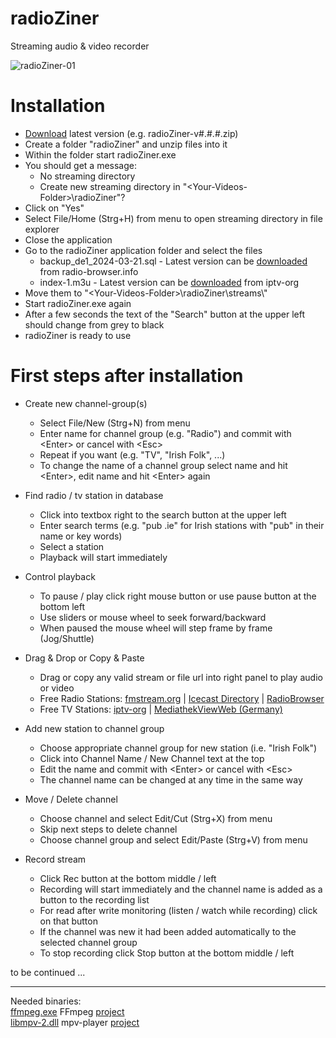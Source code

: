 # radioZiner
Streaming audio & video recorder

![radioZiner-01](https://github.com/user-attachments/assets/0515a02e-0fe9-430b-8b56-72bc49409164)


# Installation

* [Download](https://github.com/eZiner/radioZiner/releases/) latest version (e.g. radioZiner-v#.#.#.zip)
* Create a folder "radioZiner" and unzip files into it
* Within the folder start radioZiner.exe
* You should get a message:
  - No streaming directory
  - Create new streaming directory in "\<Your-Videos-Folder\>\\radioZiner"?
* Click on "Yes"
* Select File/Home (Strg+H) from menu to open streaming directory in file explorer
* Close the application
* Go to the radioZiner application folder and select the files
  - backup_de1_2024-03-21.sql - Latest version can be [downloaded](https://backups.radio-browser.info/latest.sql.gz) from radio-browser.info
  - index-1.m3u - Latest version can be [downloaded](https://iptv-org.github.io/iptv/index.m3u) from iptv-org
* Move them to "\<Your-Videos-Folder\>\\radioZiner\\streams\\"
* Start radioZiner.exe again
* After a few seconds the text of the "Search" button at the upper left should change from grey to black
* radioZiner is ready to use


# First steps after installation

* Create new channel-group(s)
  - Select File/New (Strg+N) from menu
  - Enter name for channel group (e.g. "Radio") and commit with \<Enter\> or cancel with \<Esc\>
  - Repeat if you want (e.g. "TV", "Irish Folk", ...)
  - To change the name of a channel group select name and hit \<Enter\>, edit name and hit \<Enter\> again
  
* Find radio / tv station in database
  - Click into textbox right to the search button at the upper left
  - Enter search terms (e.g. "pub .ie" for Irish stations with "pub" in their name or key words)
  - Select a station 
  - Playback will start immediately
 
* Control playback
  - To pause / play click right mouse button or use pause button at the bottom left
  - Use sliders or mouse wheel to seek forward/backward
  - When paused the mouse wheel will step frame by frame (Jog/Shuttle)

* Drag & Drop or Copy & Paste
  - Drag or copy any valid stream or file url into right panel to play audio or video
  - Free Radio Stations: [fmstream.org](http://fmstream.org/) | [Icecast Directory](http://dir.xiph.org/) | [RadioBrowser](https://www.radio-browser.info/)
  - Free TV Stations: [iptv-org](https://iptv-org.github.io/) | [MediathekViewWeb (Germany)](https://mediathekviewweb.de/)

* Add new station to channel group
  - Choose appropriate channel group for new station (i.e. "Irish Folk")
  - Click into Channel Name / New Channel text at the top
  - Edit the name and commit with \<Enter\> or cancel with \<Esc\>
  - The channel name can be changed at any time in the same way
 
* Move / Delete channel
  - Choose channel and select Edit/Cut (Strg+X) from menu
  - Skip next steps to delete channel
  - Choose channel group and select Edit/Paste (Strg+V) from menu
  
* Record stream
  - Click Rec button at the bottom middle / left
  - Recording will start immediately and the channel name is added as a button to the recording list
  - For read after write monitoring (listen / watch while recording) click on that button
  - If the channel was new it had been added automatically to the selected channel group
  - To stop recording click Stop button at the bottom middle / left

to be continued ...

---

Needed binaries:<br>
[ffmpeg.exe](https://www.ffmpeg.org/download.html) FFmpeg [project](https://www.ffmpeg.org/)<br>
[libmpv-2.dll](https://sourceforge.net/projects/mpv-player-windows/files/libmpv/) mpv-player [project](https://github.com/mpv-player/mpv)<br>

